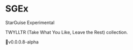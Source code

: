 # SGEx
StarGuise Experimental


TWYLLTR (Take What You Like, Leave the Rest) collection.

📌v0.0.0.8-alpha
